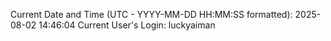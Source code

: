 Current Date and Time (UTC - YYYY-MM-DD HH:MM:SS formatted): 2025-08-02 14:46:04
Current User's Login: luckyaiman
